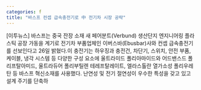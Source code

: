 ```yaml
---
categories: f
title: "바스프 컨셉 급속충전기로 中 전기차 시장 공략"
---
```

[이투뉴스] 바스프는 중국 잔장 소재 새 페어분트(Verbund) 생산단지 엔지니어링 플라스틱 공장 가동을 계기로 전기차 부품업체인 이버스바(Ebusbar)사와 컨셉 급속충전기를 선보인다고 26일 밝혔다.이 충전기는 하우징과 충전건, 차단기, 스위치, 안전 부품, 케이블, 냉각 시스템 등 다양한 구성 요소에 울트라미드 폴리아마이드와 어드밴스드 폴리프탈아미드, 울트라듀어 폴리부틸렌 테레프탈레이트, 엘라스톨란 열가소성 폴리우레탄 등 바스프 혁신소재를 사용했다. 난연성 및 전기 절연성이 우수한 특성을 갖고 있고 설계 주기를 단축하